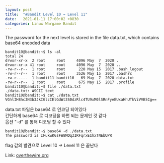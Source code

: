 ```yaml
---
layout: post
title:  "#Bandit Level 10 → Level 11"
date:   2021-01-11 17:00:02 +0830
categories: Linux Wargame Bandit
---
```


The password for the next level is stored in the file data.txt, which contains base64 encoded data

```
bandit10@bandit:~$ ls -al
total 24
drwxr-xr-x  2 root     root     4096 May  7  2020 .
drwxr-xr-x 41 root     root     4096 May  7  2020 ..
-rw-r--r--  1 root     root      220 May 15  2017 .bash_logout
-rw-r--r--  1 root     root     3526 May 15  2017 .bashrc
-rw-r-----  1 bandit11 bandit10   69 May  7  2020 data.txt
-rw-r--r--  1 root     root      675 May 15  2017 .profile
bandit10@bandit:~$ file ./data.txt 
./data.txt: ASCII text
bandit10@bandit:~$ cat ./data.txt 
VGhlIHBhc3N3b3JkIGlzIElGdWt3S0dzRlc4TU9xM0lSRnFyeEUxaHhUTkViVVBSCg==
```
data.txt 파일은 base64 로 인코딩 되어있다   
간단하게 base64 로 디코딩을 하면 되는 문제인 것 같다   
옵션 "-d" 를 통해 디코딩 할 수 있다
```
bandit10@bandit:~$ base64 -d ./data.txt 
The password is IFukwKGsFW8MOq3IRFqrxE1hxTNEbUPR
```

flag 값의 발견으로 Level 10 → Level 11 은 끝난다


Link: [overthewire.org](https://overthewire.org/wargames/bandit/bandit11.html)
